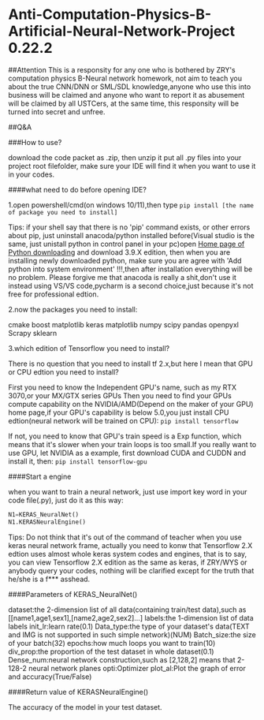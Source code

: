 # Anti-Computation-Physics-B-Artificial-Neural-Network-Project 0.22.2

##Attention
This is a responsity for any one who is bothered by ZRY's computation physics B-Neural network homework, not aim to teach you about the true CNN/DNN or SML/SDL knowledge,anyone who use this into business will be claimed and anyone who want to report it as abusement will be claimed by all USTCers, at the same time, this responsity will be turned into secret and unfree.

##Q&A

###How to use?

download the code packet as .zip, then unzip it put all .py files into your project root filefolder, make sure your IDE will find it when you want to use it in your codes.

####what need to do before opening IDE?

1.open powershell/cmd(on windows 10/11),then type ```pip install [the name of package you need to install]```

Tips:   if your shell say that there is no 'pip' command exists, or other errors about pip, just uninstall anacoda/python installed before(Visual studio is the same, just unistall python in control panel in your pc)open [Home page of Python downloading](https://www.python.org/downloads/) and download 3.9.X edition, then when you are installing newly downloaded python, make sure you are agree with 'Add python into system environment' !!!,then after installation everything will be no problem. Please forgive me that anacoda is really a shit,don't use it instead using VS/VS code,pycharm is a second choice,just because it's not free for professional edtion.

2.now the packages you need to install:

cmake
boost
matplotlib
keras
matplotlib
numpy
scipy
pandas
openpyxl
Scrapy
sklearn

3.which edition of Tensorflow you need to install?

There is no question that you need to install tf 2.x,but here I mean that GPU or CPU edtion you need to install?

First you need to know the Independent GPU's name, such as my RTX 3070,or your MX/GTX series GPUs
Then you need to find your GPUs compute capability on the NVIDIA/AMD(Depend on the maker of your GPU) home page,if your GPU's capability is below 5.0,you just install CPU edtion(neural network will be trained on CPU):
```pip install tensorflow```

If not, you need to know that GPU's train speed is a Exp function, which means that it's slower when your train loops is too small.If you really want to use GPU, let NVIDIA as a example, first download CUDA and CUDDN and install it, then:
```pip install tensorflow-gpu```

####Start a engine

when you want to train a neural network, just use import key word in your code file(.py), just do it as this way:

```python
N1=KERAS_NeuralNet()
N1.KERASNeuralEngine()
```

Tips:   Do not think that it's out of the command of teacher when you use keras neural network frame, actually you need to konw that Tensorflow 2.X edtion uses almost whole keras system codes and engines, that is to say, you can view Tensorflow 2.X edition as the same as keras, if ZRY/WYS or anybody query your codes, nothing will be clarified except for the truth that he/she is a f*** asshead.

####Parameters of KERAS_NeuralNet()

dataset:the 2-dimension list of all data(containing train/test data),such as [[name1,age1,sex1],[name2,age2,sex2]...]
labels:the 1-dimension list of data labels
init_lr:learn rate(0.1)
Data_type:the type of your dataset's data(TEXT and IMG is not supported in such simple network)(NUM)
Batch_size:the size of your batch(32)
epochs:how much loops you want to train(10)
div_prop:the proportion of the test dataset in whole dataset(0.1)
Dense_num:neural network construction,such as [2,128,2] means that 2-128-2 neural network planes
opti:Optimizer
plot_al:Plot the graph of error and accuracy(True/False)

####Return value of KERASNeuralEngine()

The accuracy of the model in your test dataset.
